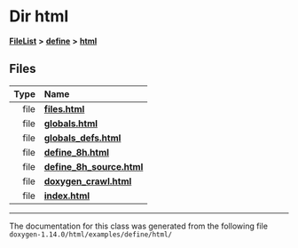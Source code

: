 

# Dir html



[**FileList**](files.md) **>** [**define**](dir_5a5e8cab2ae55343569aa20f5a2be39f.md) **>** [**html**](dir_1f506df48c9fc49f41e676e7efe7225b.md)












## Files

| Type | Name |
| ---: | :--- |
| file | [**files.html**](define_2html_2files_8html.md) <br> |
| file | [**globals.html**](define_2html_2globals_8html.md) <br> |
| file | [**globals\_defs.html**](define_2html_2globals__defs_8html.md) <br> |
| file | [**define\_8h.html**](define__8h_8html.md) <br> |
| file | [**define\_8h\_source.html**](define__8h__source_8html.md) <br> |
| file | [**doxygen\_crawl.html**](examples_2define_2html_2doxygen__crawl_8html.md) <br> |
| file | [**index.html**](examples_2define_2html_2index_8html.md) <br> |



























































------------------------------
The documentation for this class was generated from the following file `doxygen-1.14.0/html/examples/define/html/`


